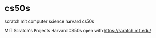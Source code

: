 # cs50s
scratch mit computer science harvard cs50s


MIT Scratch's Projects 
Harvard CS50s
open with 
https://scratch.mit.edu/

